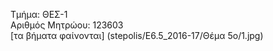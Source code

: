 Τμήμα: ΘΕΣ-1  
Αριθμός Μητρώου: 123603  
[τα βήματα φαίνονται] (stepolis/E6.5_2016-17/Θέμα 5ο/1.jpg)
